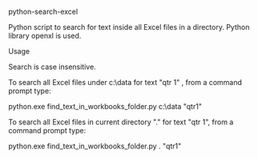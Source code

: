 python-search-excel

Python script to search for text inside all Excel files in a directory. Python library openxl is used.


Usage

Search is case insensitive.

To search all Excel files under c:\data for text "qtr 1" , from a command prompt type:

python.exe find_text_in_workbooks_folder.py c:\data "qtr1"

To search all Excel files in current directory "." for text "qtr 1", from a command prompt type:

python.exe find_text_in_workbooks_folder.py . "qtr1"
